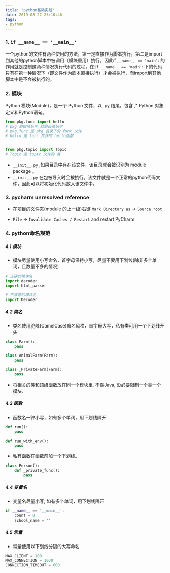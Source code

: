 ```yaml
---
title: "python基础实践"
date: 2019-08-27 23:10:46
tags:
- python
---
```



### 1. `if __name__ == '__main__'` 



一个python的文件有两种使用的方法，第一是直接作为脚本执行，第二是import到其他的python脚本中被调用（模块重用）执行。因此if `__name__ == 'main'`: 的作用就是控制这两种情况执行代码的过程，在`if __name__ == 'main'`: 下的代码只有在第一种情况下（即文件作为脚本直接执行）才会被执行，而import到其他脚本中是不会被执行的。

<!-- more -->



### 2. 模块

Python 模块(Module)，是一个 Python 文件，以 .py 结尾，包含了 Python 对象定义和Python语句。

```python
from pkg.func import hello
# pkg 是模块名字,就是目录名字
# pkg.func 是 pkg 目录下的 func 文件
# hello 是 func 文件的 hello函数


from pkg.topic import Topic
# Topic 是 topic 文件的 类
```



+ `__init__.py` ,如果目录中存在该文件，该目录就会被识别为 module package 。
+ `__init__.py` 在包被导入时会被执行。该文件就是一个正常的python代码文件，因此可以将初始化代码放入该文件中。



### 3. pycharm unresolved reference

+ 在项目的文件夹(module 的上一级)右键 `Mark Directory as` -> `Source root`

+ `File` -> `Invalidate Caches / Restart` and restart PyCharm.



### 4. python命名规范

##### 4.1 模块

- 模块尽量使用小写命名，首字母保持小写，尽量不要用下划线(除非多个单词，且数量不多的情况)

```python
# 正确的模块名
import decoder
import html_parser

# 不推荐的模块名
import Decoder
```

##### 4.2 类名

- 类名使用驼峰(CamelCase)命名风格，首字母大写，私有类可用一个下划线开头

```Python
class Farm():
    pass

class AnimalFarm(Farm):
    pass

class _PrivateFarm(Farm):
    pass
```

- 将相关的类和顶级函数放在同一个模块里. 不像Java, 没必要限制一个类一个模块.

##### 4.3 函数

- 函数名一律小写，如有多个单词，用下划线隔开

```python
def run():
    pass

def run_with_env():
    pass
```

- 私有函数在函数前加一个下划线_

```python
class Person():
    def _private_func():
        pass
```

##### 4.4 变量名

- 变量名尽量小写, 如有多个单词，用下划线隔开

```python
if __name__ == '__main__':
    count = 0
    school_name = ''
```

##### 4.5 常量

- 常量使用以下划线分隔的大写命名

```python
MAX_CLIENT = 100
MAX_CONNECTION = 1000
CONNECTION_TIMEOUT = 600
```